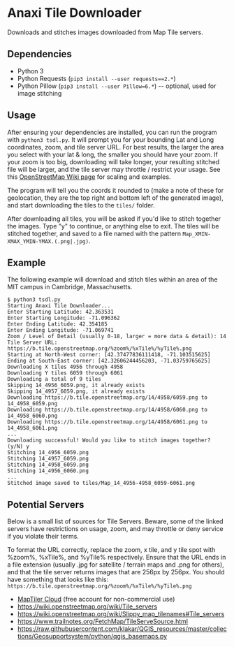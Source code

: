# Anaxi Tile Downloader
Downloads and stitches images downloaded from Map Tile servers.

## Dependencies
* Python 3
* Python Requests (`pip3 install --user requests==2.*`)
* Python Pillow (`pip3 install --user Pillow=6.*`) -- optional, used for image stitching

## Usage
After ensuring your dependencies are installed, you can run the program with `python3 tsdl.py`. It will prompt you for your bounding Lat and Long coordinates, zoom, and tile server URL. For best results, the larger the area you select with your lat & long, the smaller you should have your zoom. If your zoom is too big, downloading will take longer, your resulting stitched file will be larger, and the tile server may throttle / restrict your usage. See this [OpenStreetMap Wiki page](https://wiki.openstreetmap.org/wiki/Zoom_levels) for scaling and examples.

The program will tell you the coords it rounded to (make a note of these for geolocation, they are the top right and bottom left of the generated image), and start downloading the tiles to the `tiles/` folder. 

After downloading all tiles, you will be asked if you'd like to stitch together the images. Type "y" to continue, or anything else to exit. The tiles will be stitched together, and saved to a file named with the pattern `Map_XMIN-XMAX_YMIN-YMAX.(.png|.jpg)`. 

## Example
The following example will download and stitch tiles within an area of the MIT campus in Cambridge, Massachusetts.
```
$ python3 tsdl.py
Starting Anaxi Tile Downloader...
Enter Starting Latitude: 42.363531
Enter Starting Longitude: -71.096362
Enter Ending Latitude: 42.354185
Enter Ending Longitude: -71.069741
Zoom / Level of Detail (usually 0-18, larger = more data & detail): 14
Tile Server URL: https://b.tile.openstreetmap.org/%zoom%/%xTile%/%yTile%.png
Starting at North-West corner: [42.37477836111418, -71.103515625]
Ending at South-East corner: [42.32606244456203, -71.03759765625]
Downloading X tiles 4956 through 4958
Downloading Y tiles 6059 through 6061
Downloading a total of 9 tiles
Skipping 14_4956_6059.png, it already exists
Skipping 14_4957_6059.png, it already exists
Downloading https://b.tile.openstreetmap.org/14/4958/6059.png to 14_4958_6059.png
Downloading https://b.tile.openstreetmap.org/14/4958/6060.png to 14_4958_6060.png
Downloading https://b.tile.openstreetmap.org/14/4958/6061.png to 14_4958_6061.png
...
Downloading successful! Would you like to stitch images together? (y/N) y
Stitching 14_4956_6059.png
Stitching 14_4957_6059.png
Stitching 14_4958_6059.png
Stitching 14_4956_6060.png
...
Stitched image saved to tiles/Map_14_4956-4958_6059-6061.png
```

## Potential Servers
Below is a small list of sources for Tile Servers. Beware, some of the linked servers have restrictions on usage, zoom, and may throttle or deny service if you violate their terms. 

To format the URL correctly, replace the zoom, x tile, and y tile spot with %zoom%, %xTile%, and %yTile% respectively. Ensure that the URL ends in a file extension (usually .jpg for satellite / terrain maps and .png for others), and that the tile server returns images that are 256px by 256px. You should have something that looks like this: `https://b.tile.openstreetmap.org/%zoom%/%xTile%/%yTile%.png` 

* [MapTiler Cloud](https://cloud.maptiler.com/maps/) (free account for non-commercial use)
* https://wiki.openstreetmap.org/wiki/Tile_servers
* https://wiki.openstreetmap.org/wiki/Slippy_map_tilenames#Tile_servers
* https://www.trailnotes.org/FetchMap/TileServeSource.html
* https://raw.githubusercontent.com/klakar/QGIS_resources/master/collections/Geosupportsystem/python/qgis_basemaps.py
